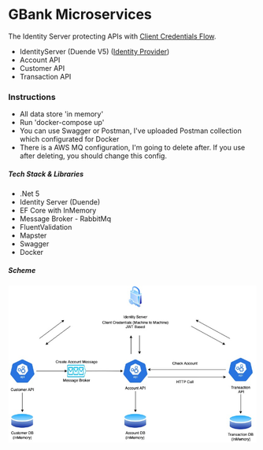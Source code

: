 # GBank Microservices

The Identity Server protecting APIs with [Client Credentials Flow](https://auth0.com/docs/flows/client-credentials-flow).

- IdentityServer (Duende V5) ([Identity Provider](https://duendesoftware.com/products/identityserver))
- Account API
- Customer API
- Transaction API

### Instructions

* All data store 'in memory'
* Run 'docker-compose up'
* You can use Swagger or Postman, I've uploaded Postman collection which configurated for Docker 
* There is a AWS MQ configuration, I'm going to delete after. If you use after deleting,  you should change this config.

##### Tech Stack & Libraries

* .Net 5
* Identity Server (Duende)
* EF Core with InMemory
* Message Broker - RabbitMq
* FluentValidation
* Mapster
* Swagger
* Docker

##### Scheme
![Scheme](https://github.com/kahramanumut/gbank-microservice-sample/blob/main/_images/Scheme.jpeg?raw=true)
